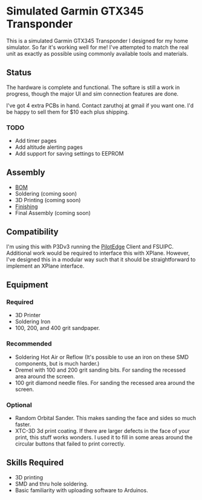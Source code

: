 # Simulated Garmin GTX345 Transponder

This is a simulated Garmin GTX345 Transponder I designed for my home simulator. So far it's working well for me!  I've attempted to match the real unit as exactly as possible using commonly available tools and materials.

## Status

The hardware is complete and functional.  The softare is still a work in progress, though the major UI and sim connection features are done.

I've got 4 extra PCBs in hand.  Contact zaruthoj at gmail if you want one.  I'd be happy to sell them for $10 each plus shipping.

### TODO

* Add timer pages
* Add altitude alerting pages
* Add support for saving settings to EEPROM

## Assembly

* [BOM](doc/bom.md)
* Soldering (coming soon)
* 3D Printing (coming soon)
* [Finishing](doc/finishing.md)
* Final Assembly (coming soon)

## Compatibility

I'm using this with P3Dv3 running the [PilotEdge](https://www.pilotedge.net/) Client and FSUIPC.  Additional work would be required to interface this with XPlane.  However, I've designed this in a modular way such that it should be straightforward to implement an XPlane interface.

## Equipment

### Required

* 3D Printer
* Soldering Iron
* 100, 200, and 400 grit sandpaper.

### Recommended

* Soldering Hot Air or Reflow (It's possible to use an iron on these SMD components, but is much harder.)
* Dremel with 100 and 200 grit sanding bits.  For sanding the recessed area around the screen.
* 100 grit diamond needle files.  For sanding the recessed area around the screen.

### Optional

* Random Orbital Sander.  This makes sanding the face and sides so much faster.
* XTC-3D 3d print coating.  If there are larger defects in the face of your print, this stuff works wonders.  I used it to fill in some areas around the circular buttons that failed to print correctly.

## Skills Required

* 3D printing
* SMD and thru hole soldering.
* Basic familiarity with uploading software to Arduinos.
